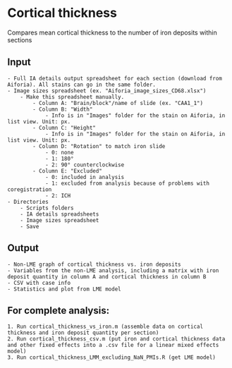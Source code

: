 # Cortical thickness

Compares mean cortical thickness to the number of iron deposits within sections

## Input
	- Full IA details output spreadsheet for each section (download from Aiforia). All stains can go in the same folder.
	- Image sizes spreadsheet (ex. "Aiforia_image_sizes_CD68.xlsx")
		- Make this spreadsheet manually.
			- Column A: "Brain/block"/name of slide (ex. "CAA1_1")
			- Column B: "Width"
				- Info is in "Images" folder for the stain on Aiforia, in list view. Unit: px.
			- Column C: "Height"
				- Info is in "Images" folder for the stain on Aiforia, in list view. Unit: px.
			- Column D: "Rotation" to match iron slide
				- 0: none
				- 1: 180° 
				- 2: 90° counterclockwise
			- Column E: "Excluded"
				- 0: included in analysis
				- 1: excluded from analysis because of problems with coregistration
				- 2: ICH
	- Directories
		- Scripts folders
		- IA details spreadsheets
		- Image sizes spreadsheet
		- Save 

## Output
	- Non-LME graph of cortical thickness vs. iron deposits
	- Variables from the non-LME analysis, including a matrix with iron deposit quantity in column A and cortical thickness in column B
	- CSV with case info 
	- Statistics and plot from LME model
		
## For complete analysis:
	1. Run cortical_thickness_vs_iron.m (assemble data on cortical thickness and iron deposit quantity per section)
	2. Run cortical_thickness_csv.m (put iron and cortical thickness data and other fixed effects into a .csv file for a linear mixed effects model) 
	3. Run cortical_thickness_LMM_excluding_NaN_PMIs.R (get LME model)
